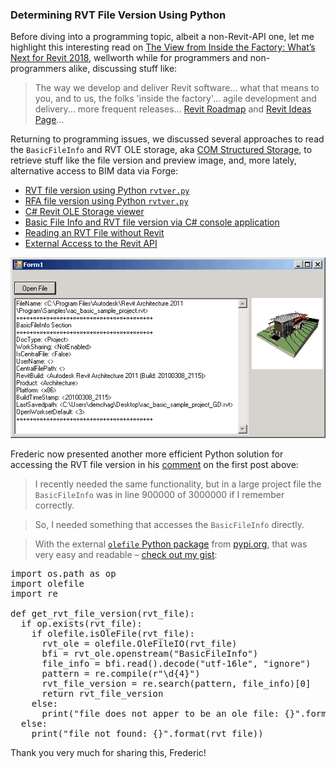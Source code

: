 <head>
<meta http-equiv="Content-Type" content="text/html; charset=utf-8">
<link rel="stylesheet" type="text/css" href="bc.css">
<!--
<script src="run_prettify.js" type="text/javascript"></script>
<script src="https://google-code-prettify.googlecode.com/svn/loader/run_prettify.js" type="text/javascript"></script>
-->
<script src="https://cdn.rawgit.com/google/code-prettify/master/loader/run_prettify.js" type="text/javascript"></script>
</head>

<!---

- read basic file info using python
  http://thebuildingcoder.typepad.com/blog/2008/10/rvt-file-version.html#comment-3378524407

- The View from Inside the Factory: What’s Next for Revit 2018
  http://blogs.autodesk.com/revit/2017/05/18/whats-next-revit-2018
  

Determine RVT version using #Python #RevitAPI @AutodeskRevit #bim #dynamobim @AutodeskForge #ForgeDevCon 

&ndash; 
...

-->

### Determining RVT File Version Using Python

Before diving into a programming topic, albeit a non-Revit-API one, let me highlight this interesting read 
on [The View from Inside the Factory: What’s Next for Revit 2018](http://blogs.autodesk.com/revit/2017/05/18/whats-next-revit-2018),
wellworth while for programmers and non-programmers alike, discussing stuff like:

> The way we develop and deliver Revit software...  what that means to you, and to us, the folks 'inside the factory'...
agile development and delivery... more frequent releases...
[Revit Roadmap](https://forums.autodesk.com/t5/revit-roadmaps/bg-p/307)
and [Revit Ideas Page](https://forums.autodesk.com/t5/revit-ideas/idb-p/302)...

Returning to programming issues, we discussed several approaches to read the `BasicFileInfo` and RVT OLE storage,
aka [COM Structured Storage](https://en.wikipedia.org/wiki/COM_Structured_Storage),
to retrieve stuff like the file version and preview image, and, more lately, alternative access to BIM data via Forge:

- [RVT file version using Python `rvtver.py`](http://thebuildingcoder.typepad.com/blog/2008/10/rvt-file-version.html)
- [RFA file version using Python `rvtver.py`](http://thebuildingcoder.typepad.com/blog/2009/06/rfa-version-grey-commands-family-context-and-rdb-link.html#1)
- [C# Revit OLE Storage viewer](http://thebuildingcoder.typepad.com/blog/2010/06/open-revit-ole-storage.html)
- [Basic File Info and RVT file version via C# console application](http://thebuildingcoder.typepad.com/blog/2013/01/basic-file-info-and-rvt-file-version.html#5)
- [Reading an RVT File without Revit](http://thebuildingcoder.typepad.com/blog/2016/02/reading-an-rvt-file-without-revit.html)
- [External Access to the Revit API](http://thebuildingcoder.typepad.com/blog/2017/05/external-access-to-the-revit-api.html)

<!---
0887_rvt_file_version.htm
1407_read_rvt_without_revit.md
--->

<center>
<img src="img/openrevitolestorage.png" alt="Revit OLE storage" width="567">
</center>

Frederic now presented another more efficient Python solution for accessing the RVT file version in
his [comment](http://thebuildingcoder.typepad.com/blog/2008/10/rvt-file-version.html#comment-3378524407) on the first post above:

> I recently needed the same functionality, but in a large project file the `BasicFileInfo` was in line 900000 of 3000000 if I remember correctly.

> So, I needed something that accesses the `BasicFileInfo` directly.

> With the external [`olefile` Python package](https://pypi.org/project/olefile) from [pypi.org](https://pypi.org), that was very easy and readable &ndash;
[check out my gist](https://gist.github.com/hdm-dt-fb/46aa41f5394ed5e8e7055bc7258d2ff1):

<pre class="prettyprint">
import os.path as op
import olefile
import re

def get_rvt_file_version(rvt_file):
  if op.exists(rvt_file):
    if olefile.isOleFile(rvt_file):
      rvt_ole = olefile.OleFileIO(rvt_file)
      bfi = rvt_ole.openstream("BasicFileInfo")
      file_info = bfi.read().decode("utf-16le", "ignore")
      pattern = re.compile(r"\d{4}")
      rvt_file_version = re.search(pattern, file_info)[0]
      return rvt_file_version
    else:
      print("file does not apper to be an ole file: {}".format(rvt_file))
  else:
    print("file not found: {}".format(rvt_file))
</pre>

Thank you very much for sharing this, Frederic!
